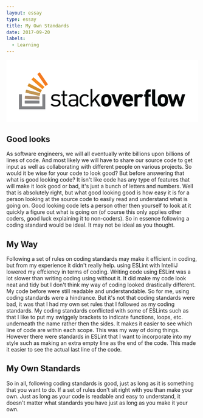 ```yaml
---
layout: essay
type: essay
title: My Own Standards
date: 2017-09-20
labels:
  - Learning
---
```


<img class="ui medium left floated image" src="../images/stack-overflow.png">

## Good looks
 
  As software engineers, we will all eventually write billions upon billions of lines of code. And most likely we will have to share our source code to get input as well as collaborating with different people on various projects. So would it be wise for your code to look good? But before answering that what is good looking code? It isn't like code has any type of features that will make it look good or bad, it's just a bunch of letters and numbers. Well that is absolutely right, but what good looking good is how easy it is for a person looking at the source code to easily read and understand what is going on. Good looking code lets a person other then yourself to look at it quickly a figure out what is going on (of course this only applies other coders, good luck explaining it to non-coders). So in essence following a coding standard would be ideal. It may not be ideal as you thought.
  
## My Way
  
  Following a set of rules on coding standards may make it efficient in coding, but from my experience it didn't really help. using ESLint with IntelliJ lowered my effciency in terms of coding. Writing code using ESLint was a lot slower than writing coding using without it. It did make my code look neat and tidy but I don't think my way of coding looked drastically different. My code before were still readable and understandable. So for me, using coding standards were a hindrance. But it's not that coding standards were bad, it was that I had my own set rules that I followed as my coding standards. My coding standards conflicted with some of ESLints such as that I like to put my swiggely brackets to indicate functions, loops, etc. underneath the name rather then the sides. It makes it easier to see which line of code are within each scope. This was my way of doing things. However there were standards in ESLint that I want to incorporate into my style such as making an extra empty line as the end of the code. This made it easier to see the actual last line of the code. 
    
## My Own Standards
   So in all, following coding standards is good, just as long as it is something that you want to do. If a set of rules don't sit right with you than make your own. Just as long as your code is readable and easy to understand, it doesn't matter what standards you have just as long as you make it your own.
